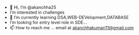 - 👋 Hi, I’m @akanchha25
-  I’m interested in challenges
- 🌱 I’m currently learning DSA,WEB-DEVelopment,DATABASE
-  I’m looking for entry level role in SDE...
- 📫 How to reach me ... email at akanchhakumari11@gmail.com

<!---
akanchha25/akanchha25 is a ✨ special ✨ repository because its `README.md` (this file) appears on your GitHub profile.
You can click the Preview link to take a look at your changes.
--->
